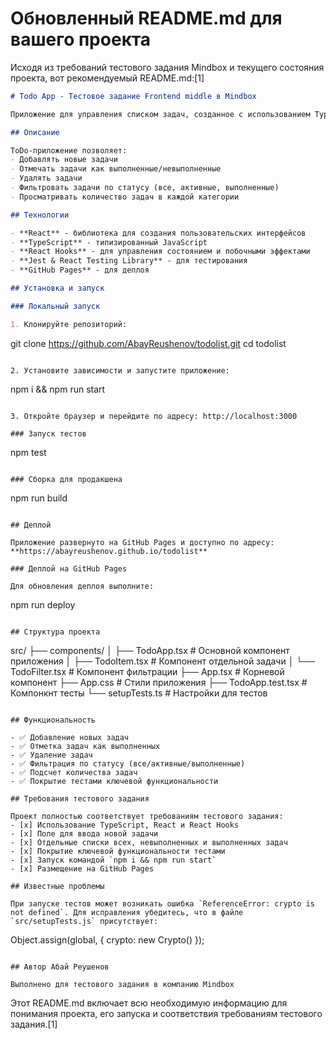 # Обновленный README.md для вашего проекта

Исходя из требований тестового задания Mindbox и текущего состояния проекта, вот рекомендуемый README.md:[1]

```markdown
# Todo App - Тестовое задание Frontend middle в Mindbox

Приложение для управления списком задач, созданное с использованием TypeScript, React и React Hooks.

## Описание

ToDo-приложение позволяет:
- Добавлять новые задачи
- Отмечать задачи как выполненные/невыполненные
- Удалять задачи
- Фильтровать задачи по статусу (все, активные, выполненные)
- Просматривать количество задач в каждой категории

## Технологии

- **React** - библиотека для создания пользовательских интерфейсов
- **TypeScript** - типизированный JavaScript
- **React Hooks** - для управления состоянием и побочными эффектами
- **Jest & React Testing Library** - для тестирования
- **GitHub Pages** - для деплоя

## Установка и запуск

### Локальный запуск

1. Клонируйте репозиторий:
```
git clone https://github.com/AbayReushenov/todolist.git
cd todolist
```

2. Установите зависимости и запустите приложение:
```
npm i && npm run start
```

3. Откройте браузер и перейдите по адресу: http://localhost:3000

### Запуск тестов

```
npm test
```

### Сборка для продакшена

```
npm run build
```

## Деплой

Приложение развернуто на GitHub Pages и доступно по адресу:
**https://abayreushenov.github.io/todolist**

### Деплой на GitHub Pages

Для обновления деплоя выполните:
```
npm run deploy
```

## Структура проекта

```
src/
├── components/
│   ├── TodoApp.tsx        # Основной компонент приложения
│   ├── TodoItem.tsx       # Компонент отдельной задачи
│   └── TodoFilter.tsx     # Компонент фильтрации
├── App.tsx                # Корневой компонент
├── App.css               # Стили приложения
├── TodoApp.test.tsx      # Компонкнт тесты
└── setupTests.ts         # Настройки для тестов
```

## Функциональность

- ✅ Добавление новых задач
- ✅ Отметка задач как выполненных
- ✅ Удаление задач
- ✅ Фильтрация по статусу (все/активные/выполненные)
- ✅ Подсчет количества задач
- ✅ Покрытие тестами ключевой функциональности

## Требования тестового задания

Проект полностью соответствует требованиям тестового задания:
- [x] Использование TypeScript, React и React Hooks
- [x] Поле для ввода новой задачи
- [x] Отдельные списки всех, невыполненных и выполненных задач
- [x] Покрытие ключевой функциональности тестами
- [x] Запуск командой `npm i && npm run start`
- [x] Размещение на GitHub Pages

## Известные проблемы

При запуске тестов может возникать ошибка `ReferenceError: crypto is not defined`. Для исправления убедитесь, что в файле `src/setupTests.js` присутствует:

```
Object.assign(global, {
  crypto: new Crypto()
});
```

## Автор Абай Реушенов

Выполнено для тестового задания в компанию Mindbox
```

Этот README.md включает всю необходимую информацию для понимания проекта, его запуска и соответствия требованиям тестового задания.[1]

